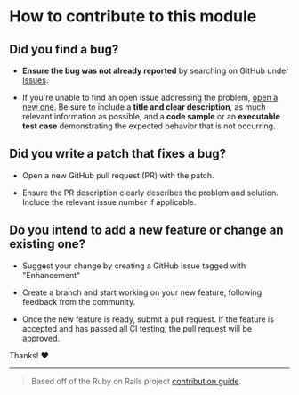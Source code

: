 # How to contribute to this module

## **Did you find a bug?**

* **Ensure the bug was not already reported** by searching on GitHub under [Issues](https://github.com/Celerium/ITGlue-PowerShellWrapper/issues).

* If you're unable to find an open issue addressing the problem, [open a new one](https://github.com/Celerium/ITGlue-PowerShellWrapper/issues/new). Be sure to include a **title and clear description**, as much relevant information as possible, and a **code sample** or an **executable test case** demonstrating the expected behavior that is not occurring.

## **Did you write a patch that fixes a bug?**

* Open a new GitHub pull request (PR) with the patch.

* Ensure the PR description clearly describes the problem and solution. Include the relevant issue number if applicable.

## **Do you intend to add a new feature or change an existing one?**

* Suggest your change by creating a GitHub issue tagged with "Enhancement"

* Create a branch and start working on your new feature, following feedback from the community.

* Once the new feature is ready, submit a pull request. If the feature is accepted and has passed all CI testing, the pull request will be approved.

Thanks! :heart:

---

> Based off of the Ruby on Rails project [contribution guide](https://github.com/rails/rails/blob/master/CONTRIBUTING.md).
